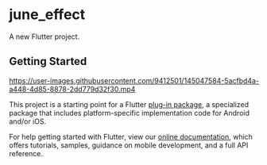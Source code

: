 # june_effect

A new Flutter project.

## Getting Started


https://user-images.githubusercontent.com/9412501/145047584-5acfbd4a-a448-4d85-8878-2dd779d32f30.mp4


This project is a starting point for a Flutter
[plug-in package](https://flutter.dev/developing-packages/),
a specialized package that includes platform-specific implementation code for
Android and/or iOS.

For help getting started with Flutter, view our
[online documentation](https://flutter.dev/docs), which offers tutorials,
samples, guidance on mobile development, and a full API reference.

